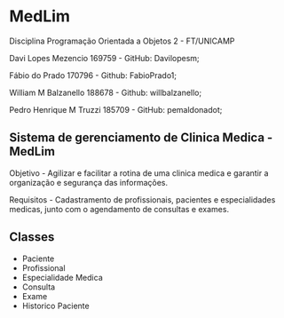 # MedLim
Disciplina Programação Orientada a Objetos 2 - FT/UNICAMP

Davi Lopes Mezencio 169759 - GitHub: Davilopesm;

Fábio do Prado 170796 - Github: FabioPrado1; 

William M Balzanello 188678 - Github: willbalzanello; 

Pedro Henrique M Truzzi 185709 - GitHub: pemaldonadot;


<h2>Sistema de gerenciamento de Clinica Medica - MedLim</h2>

Objetivo - Agilizar e facilitar a rotina de uma clinica medica e garantir a organização e segurança das informações.

Requisitos - Cadastramento de profissionais, pacientes e especialidades medicas, junto com o agendamento de consultas e exames.

<h2> Classes </h2>
  <ul> 
    <li> Paciente </li>
    <li> Profissional </li>
    <li> Especialidade Medica </li>
    <li> Consulta </li>
    <li> Exame </li>
    <li> Historico Paciente</li>  
  </ul>


